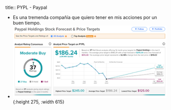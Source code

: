 title:: PYPL - Paypal

- Es una tremenda compañía que quiero tener en mis acciones por un buen tiempo.
- ![image.png](../assets/image_1644543387399_0.png){:height 275, :width 615}